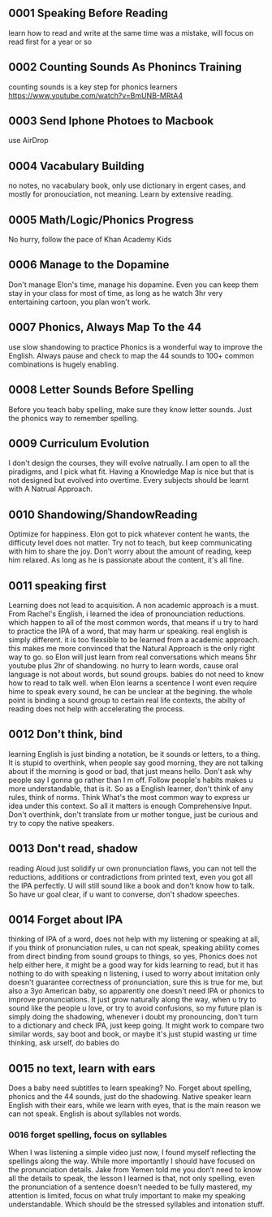 ## 0001 Speaking Before Reading
learn how to read and write at the same time was a mistake, will focus on read first for a year or so

## 0002 Counting Sounds As Phonincs Training
counting sounds is a key step for phonics learners https://www.youtube.com/watch?v=BmUNB-MRtA4

## 0003 Send Iphone Photoes to Macbook
use AirDrop

## 0004 Vacabulary Building
no notes, no vacabulary book, only use dictionary in ergent cases, and mostly for pronouciation, not meaning. Learn by extensive reading.

## 0005 Math/Logic/Phonics Progress
No hurry, follow the pace of Khan Academy Kids

## 0006  Manage to the Dopamine
Don't manage Elon's time, manage his dopamine. Even you can keep them stay in your class for most of time, as long as he watch 3hr very entertaining cartoon, you plan won't work.

## 0007 Phonics, Always Map To the 44
use slow shandowing to practice Phonics is a wonderful way to improve the English. Always pause and check to map the 44 sounds to 100+ common combinations is hugely enabling.

## 0008 Letter Sounds Before Spelling
Before you teach baby spelling, make sure they know letter sounds. Just the phonics way to remember spelling.

## 0009 Curriculum Evolution
I don't design the courses, they will evolve natrually. I am open to all the piradigms, and I pick what fit. Having a Knowledge Map is nice but that is not designed but evolved into overtime. Every subjects should be learnt with A Natrual Approach.

## 0010 Shandowing/ShandowReading
Optimize for happiness. Elon got to pick whatever content he wants, the difficuty level does not matter. Try not to teach, but keep communicating with him to share the joy. Don't worry about the amount of reading, keep him relaxed. As long as he is passionate about the content, it's all fine.

## 0011 speaking first
Learning does not lead to acquisition. A non academic approach is a must. From Rachel's English, i learned the idea of pronounciation reductions. which happen to all of the most common words, that means if u try to hard to practice the IPA of a word, that may harm ur speaking. real english is simply different. it is too flexsible to be learned from a academic approach. this makes me more convinced that the Natural Approach is the only right way to go. so Elon will just learn from real conversations which means 5hr youtube plus 2hr of shandowing. no hurry to learn words, cause oral language is not about words, but sound groups. babies do not need to know how to read to talk well. when Elon learns a scentence I wont even require hime to speak every sound, he can be unclear at the begining. the whole point is binding a sound group to certain real life contexts, the abilty of reading does not help with accelerating the process. 


## 0012 Don't think, bind
learning English is just binding a notation, be it sounds or letters, to a thing. It is stupid to overthink, when people say good morning, they are not talking about if the morning is good or bad, that just means hello. Don't ask why people say I gonna go rather than I m off. Follow people's habits makes u more understandable, that is it. So as a English learner, don't think of any rules, think of norms. Think What's the most common way to express ur idea under this context. So all it matters is enough Comprehensive Input. Don't overthink, don't translate from ur mother tongue, just be curious and try to copy the native speakers.

## 0013 Don't read, shadow 
reading Aloud just solidify ur own pronunciation flaws, you can not tell the reductions, additions or contradictions from printed text, even you got all the IPA perfectly. U will still sound like a book and don't know how to talk. So have ur goal clear, if u want to converse, don't shadow speeches.

## 0014 Forget about IPA
thinking of IPA of a word, does not help with my listening or speaking at all, if you think of pronunciation rules, u can not speak, speaking ability comes from direct binding from sound groups to things, so yes, Phonics does not help either here, it might be a good way for kids learning to read, but it has nothing to do with speaking n listening, i used to worry about imitation only doesn't guarantee correctness of pronunciation, sure this is true for me, but also a 3yo American baby, so apparently one doesn't need IPA or phonics to improve pronunciations. It just grow naturally along the way, when u try to sound like the people u love, or try to avoid confusions, so my future plan is simply doing the shadowing, whenever i doubt my pronouncing, don't turn to a dictionary and check IPA, just keep going. It might work to compare two similar words, say boot and book, or maybe it's just stupid wasting ur time thinking, ask urself, do babies do 

## 0015 no text, learn with ears
Does a baby need subtitles to learn speaking? No. Forget about spelling, phonics and the 44 sounds, just do the shadowing. Native speaker learn English with their ears, while we learn with eyes, that is the main reason we can not speak. English is about syllables not words.

### 0016 forget spelling, focus on syllables
When I was listening a simple video just now, I found myself reflecting the spellings along the way. While more importantly I should have focused on the pronunciation details.  Jake from Yemen told me you don’t need to know all the details to speak, the lesson I learned is that, not only spelling, even the pronunciation of a sentence doesn’t needed to be fully mastered, my attention is limited, focus on what truly important to make my speaking understandable. Which should be the stressed syllables and intonation stuff.
